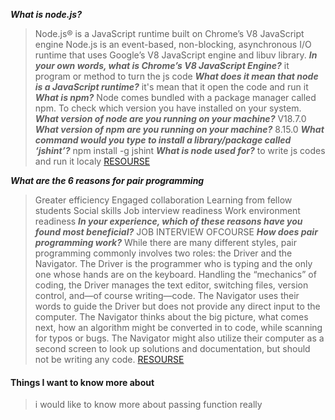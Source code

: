 **_What is node.js?_**
>Node.js® is a JavaScript runtime built on Chrome’s V8 JavaScript engine
>Node.js is an event-based, non-blocking, asynchronous I/O runtime that uses Google’s V8 JavaScript engine and libuv library.
**_In your own words, what is Chrome’s V8 JavaScript Engine?_**
>it program or method to turn the js code 
**_What does it mean that node is a JavaScript runtime?_**
> it's mean that it open the code and run it
**_What is npm?_**
>Node comes bundled with a package manager called npm. To check which version you have installed on your system.
**_What version of node are you running on your machine?_**
>V18.7.0
**_What version of npm are you running on your machine?_**
>8.15.0
**_What command would you type to install a library/package called ‘jshint’?_**
>npm install -g jshint
**_What is node used for?_**
>to write js codes and run it localy
[RESOURSE](https://www.sitepoint.com/an-introduction-to-node-js/)

**_What are the 6 reasons for pair programming_**
>Greater efficiency
>Engaged collaboration
>Learning from fellow students
>Social skills
>Job interview readiness
>Work environment readiness
**_In your experience, which of these reasons have you found most beneficial?_**
>JOB INTERVIEW OFCOURSE
**_How does pair programming work?_**
>While there are many different styles, pair programming commonly involves two roles: the Driver and the Navigator. The Driver is the programmer who is typing and the only one whose hands are on the keyboard. Handling the “mechanics” of coding, the Driver manages the text editor, switching files, version control, and—of course writing—code. The Navigator uses their words to guide the Driver but does not provide any direct input to the computer. The Navigator thinks about the big picture, what comes next, how an algorithm might be converted in to code, while scanning for typos or bugs. The Navigator might also utilize their computer as a second screen to look up solutions and documentation, but should not be writing any code.
[RESOURSE](https://www.codefellows.org/blog/6-reasons-for-pair-programming/)

#### Things I want to know more about
>i would like to know more about passing function really